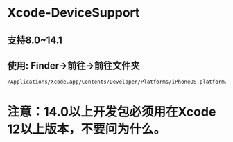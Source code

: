 # Xcode-DeviceSupport
## 支持8.0~14.1
## 使用: Finder->前往->前往文件夹
```
/Applications/Xcode.app/Contents/Developer/Platforms/iPhoneOS.platform/DeviceSupport
```

# 注意：14.0以上开发包必须用在Xcode 12以上版本，不要问为什么。
